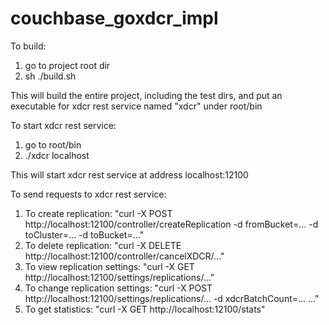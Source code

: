couchbase_goxdcr_impl
=====================

To build:
1. go to project root dir
2. sh ./build.sh

This will build the entire project, including the test dirs, and put an executable for xdcr rest service named "xdcr" under root/bin

To start xdcr rest service:
1. go to root/bin
2. ./xdcr localhost

This will start xdcr rest service at address localhost:12100

To send requests to xdcr rest service:
1. To create replication: "curl -X POST http://localhost:12100/controller/createReplication -d fromBucket=... -d toCluster=... -d toBucket=..." 
2. To delete replication: "curl -X DELETE http://localhost:12100/controller/cancelXDCR/..."
3. To view replication settings: "curl -X GET http://localhost:12100/settings/replications/..."
4. To change replication settings: "curl -X POST http://localhost:12100/settings/replications/... -d xdcrBatchCount=... ..."
5. To get statistics: "curl -X GET http://localhost:12100/stats"

